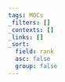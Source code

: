```yaml
---
tags: MOCs
_filters: []
_contexts: []
_links: []
_sort:
  field: rank
  asc: false
  group: false
---
```

```folder-index-content
```